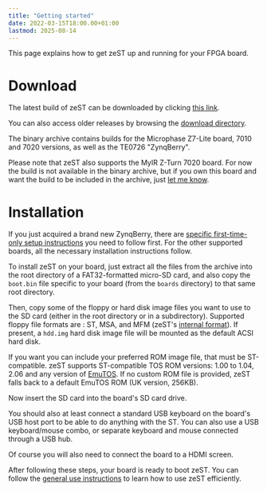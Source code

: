 ```yaml
---
title: "Getting started"
date: 2022-03-15T18:00.00+01:00
lastmod: 2025-08-14
---
```


This page explains how to get zeST up and running for your FPGA board.

# Download

The latest build of zeST can be downloaded by clicking [this link](https://zest.sector1.fr/download/zeST-20250814.tar.xz).

You can also access older releases by browsing the [download directory](https://zest.sector1.fr/download/).

The binary archive contains builds for the Microphase Z7-Lite board, 7010 and 7020 versions, as well as the TE0726 "ZynqBerry".

Please note that zeST also supports the MyIR Z-Turn 7020 board. For now the build is not available in the binary archive, but if you own this board and want the build to be included in the archive, just [let me know](https://zest.sector1.fr/support/).

# Installation

If you just acquired a brand new ZynqBerry, there are [specific first-time-only setup instructions](/doc/zynqberry_setup) you need to follow first.
For the other supported boards, all the necessary installation instructions follow.

To install zeST on your board, just extract all the files from the archive into the root directory of a FAT32-formatted micro-SD card, and also copy the `boot.bin` file specific to your board (from the `boards` directory) to that same root directory.

Then, copy some of the floppy or hard disk image files you want to use to the SD card (either in the root directory or in a subdirectory). Supported floppy file formats are : ST, MSA, and MFM (zeST's [internal format](/posts/floppy_emulation/)). If present, a `hdd.img` hard disk image file will be mounted as the default ACSI hard disk.

If you want you can include your preferred ROM image file, that must be ST-compatible.
zeST supports ST-compatible TOS ROM versions: 1.00 to 1.04, 2.06 and any version of [EmuTOS](https://emutos.sourceforge.io/).
If no custom ROM file is provided, zeST falls back to a default EmuTOS ROM (UK version, 256KB).

Now insert the SD card into the board's SD card drive.

You should also at least connect a standard USB keyboard on the board's USB host port to be able to do anything with the ST.
You can also use a USB keyboard/mouse combo, or separate keyboard and mouse connected through a USB hub.

Of course you will also need to connect the board to a HDMI screen.

After following these steps, your board is ready to boot zeST.
You can follow the [general use instructions](/doc/general_use/) to learn how to use zeST efficiently.
